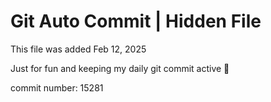 # Git Auto Commit | Hidden File

This file was added Feb 12, 2025

Just for fun and keeping my daily git commit active 🤪

commit number: 15281
